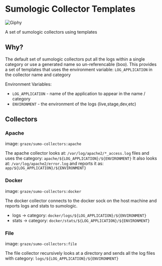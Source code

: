 # Sumologic Collector Templates

![Giphy](https://media3.giphy.com/media/39jFTKBiaeo1O/giphy.gif)

A set of sumologic collectors using templates

## Why?

The default set of sumologic collectors put all the logs within a single category or use a generated name so un-referencable (boo). This provides a set of templates that uses the environment variable: `LOG_APPLICATION` in the collector name and category

Environment Variables:

- `LOG_APPLICATION` - name of the application to appear in the name / category
- `ENVIRONMENT` - the environment of the logs (live,stage,dev,etc)

## Collectors

### Apache

image: `graze/sumo-collectors:apache`

The apache collector looks at: `/var/log/apache2/*_access.log` files and uses the category: `apache/${LOG_APPLICATION}/${ENVIRONMENT}`
It also looks at: `/var/log/apache2/error.log` and reports it as: `app/${LOG_APPLICATION}/${ENVIRONMENT}`

### Docker

image: `graze/sumo-collectors:docker`

The docker collector connects to the docker sock on the host machine and reports logs and stats to sumologic.

- logs -> category: `docker/logs/${LOG_APPLICATION}/${ENVIRONMENT}`
- stats -> category: `docker/stats/${LOG_APPLICATION}/${ENVIRONMENT}`

### File

image: `graze/sumo-collectors:file`

The file collector recursively looks at a directory and sends all the log files with category: `logs/${LOG_APPLICATION}/${ENVIRONMENT}`
